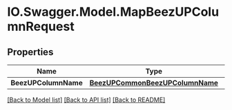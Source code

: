 # IO.Swagger.Model.MapBeezUPColumnRequest
## Properties

Name | Type | Description | Notes
------------ | ------------- | ------------- | -------------
**BeezUPColumnName** | [**BeezUPCommonBeezUPColumnName**](BeezUPCommonBeezUPColumnName.md) |  | 

[[Back to Model list]](../README.md#documentation-for-models) [[Back to API list]](../README.md#documentation-for-api-endpoints) [[Back to README]](../README.md)


